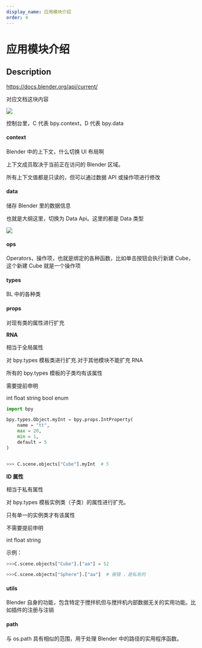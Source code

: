 ```yaml
---
display_name: 应用模块介绍
order: 4
---
```


# 应用模块介绍

## Description

<https://docs.blender.org/api/current/>

对应文档这块内容

![](https://cdn.yuelili.com/20220110175730.png)

控制台里，C 代表 bpy.context，D 代表 bpy.data

#### context

Blender 中的上下文，什么切换 UI 布局啊

上下文成员取决于当前正在访问的 Blender 区域。

所有上下文值都是只读的，但可以通过数据 API 或操作项进行修改

#### data

储存 Blender 里的数据信息

也就是大纲这里，切换为 Data Api。这里的都是 Data 类型

![](https://cdn.yuelili.com/20220110175525.png)

#### ops

Operators，操作项，也就是绑定的各种函数，比如单击按钮会执行新建 Cube，这个新建 Cube 就是一个操作项

#### types

BL 中的各种类

#### props

对现有类的属性进行扩充

**RNA**

相当于全局属性

对 bpy.types 模板类进行扩充.对于其他模块不能扩充 RNA

所有的 bpy.types 模板的子类均有该属性

需要提前申明

int float string bool enum

```python
import bpy

bpy.types.Object.myInt = bpy.props.IntProperty(
    name = "tt",
    max = 20,
    min = 1,
    default = 5
)


>>> C.scene.objects["Cube"].myInt  # 5

```

**ID 属性**

相当于私有属性

对 bpy.types 模板实例类（子类）的属性进行扩充。

只有单一的实例类才有该属性

不需要提前申明

int float string

示例：

```python
>>>C.scene.objects["Cube"].["aa"] = 52

>>>C.scene.objects["Sphere"].["aa"]  # 报错 ，是私有的

```

#### utils

Blender 自身的功能，包含特定于搅拌机但与搅拌机内部数据无关的实用功能。比如插件的注册与注销

#### path

与 os.path 具有相似的范围，用于处理 Blender 中的路径的实用程序函数。
